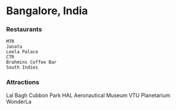# Bangalore, India

### Restaurants
```Fenced code block
MTR
Janata
Leela Palace
CTR
Brahmins Coffee Bar
South Indies
```

### Attractions

Lal Bagh
Cubbon Park
HAL Aeronautical Museum
VTU Planetarium
WonderLa
